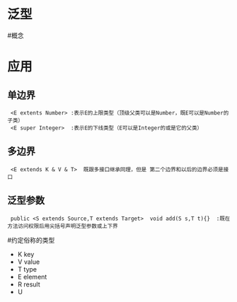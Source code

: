 # 泛型

#概念

# 应用

## 单边界
     <E extents Number> :表示E的上限类型（顶级父类可以是Number，既E可以是Number的子类）
     <E super Integer>  :表示E的下线类型（E可以是Integer的或是它的父类）
## 多边界
     <E extends K & V & T>  既跟多接口继承同理，但是 第二个边界和以后的边界必须是接口
     
 ## 泛型参数
    
     public <S extends Source,T extends Target>  void add(S s,T t){}  :既在方法访问权限后用尖括号声明泛型参数或上下界

#约定俗称的类型
   * K  key
   * V  value
   * T  type
   * E  element
   * R  result
   * U  